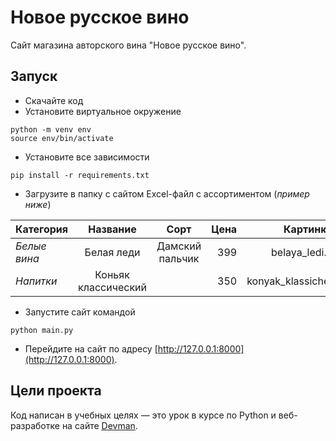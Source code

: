 # Новое русское вино

Сайт магазина авторского вина "Новое русское вино".

## Запуск

- Скачайте код
- Установите виртуальное окружение
```shell
python -m venv env
source env/bin/activate
```
- Установите все зависимости
```shell
pip install -r requirements.txt
```
- Загрузите в папку с сайтом Excel-файл с ассортиментом (_пример ниже_)

| Категория | Название |      Сорт       | Цена | Картинка | Акция |
|:--------------|:------------------:|:---------------:| -----:|:-----:|:-----:|
| _Белые вина_ | Белая леди | Дамский <br/>пальчик | 399 | belaya_ledi.png | Выгодное <br/>предложение |
| _Напитки_ | Коньяк <br/>классический |                 | 350 | konyak_klassicheskyi.png |  |

- Запустите сайт командой
```shell
python main.py
```
- Перейдите на сайт по адресу [http://127.0.0.1:8000](http://127.0.0.1:8000).

## Цели проекта

Код написан в учебных целях — это урок в курсе по Python и веб-разработке на сайте [Devman](https://dvmn.org).
